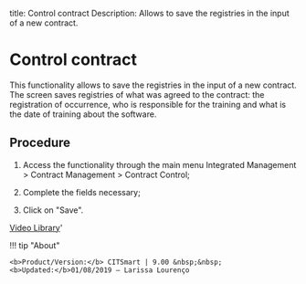 title: Control contract
Description: Allows to save the registries in the input of a new contract.
# Control contract

This functionality allows to save the registries in the input of a new contract.
The screen saves registries of what was agreed to the contract: the registration of occurrence, who is responsible for the training and what is the date of training about the software.

Procedure
-------------

1.  Access the functionality through the main menu Integrated Management \>
    Contract Management \> Contract Control;

2.  Complete the fields necessary;

3.  Click on "Save".

<i class='fa fa-youtube-play  fa-2x' style='color:#97ce17;vertical-align: middle;'> </i> [Video Library](https://www.youtube.com/playlist?list=PLB5qK2uzf2ROEeoHh3EbsZJxjr9hJSLIV)'

!!! tip "About"

    <b>Product/Version:</b> CITSmart | 9.00 &nbsp;&nbsp;
    <b>Updated:</b>01/08/2019 – Larissa Lourenço

